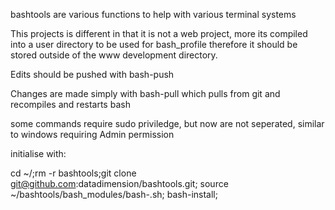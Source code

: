 bashtools are various functions to help with various terminal systems

This projects is different in that it is not a web project, more its compiled into a user directory to be used for bash_profile
therefore it should be stored outside of the www development directory.

Edits should be pushed with bash-push

Changes are made simply with bash-pull which pulls from git and recompiles and restarts bash

some commands require sudo priviledge, but now are not seperated, similar to windows requiring Admin permission

initialise with:

cd ~/;rm -r bashtools;git clone git@github.com:datadimension/bashtools.git;
source ~/bashtools/bash_modules/bash-.sh;
bash-install;


